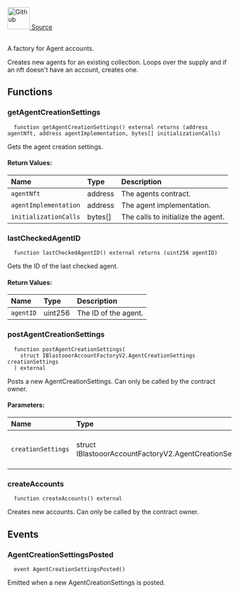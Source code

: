 <a href="https://github.com/AgentFi/agentfi-contracts/blob/main/contracts/interfaces/factory/IBlastooorAccountFactoryV2.sol"><img src="/img/github.svg" alt="Github" width="50px"/> Source</a><br/><br/>

A factory for Agent accounts.

Creates new agents for an existing collection. Loops over the supply and if an nft doesn't have an account, creates one.


## Functions
### getAgentCreationSettings
```solidity
  function getAgentCreationSettings() external returns (address agentNft, address agentImplementation, bytes[] initializationCalls)
```
Gets the agent creation settings.



#### Return Values:
| Name                           | Type          | Description                                                                  |
| :----------------------------- | :------------ | :--------------------------------------------------------------------------- |
| `agentNft` | address | The agents contract. |
| `agentImplementation` | address | The agent implementation. |
| `initializationCalls` | bytes[] | The calls to initialize the agent. |

### lastCheckedAgentID
```solidity
  function lastCheckedAgentID() external returns (uint256 agentID)
```
Gets the ID of the last checked agent.



#### Return Values:
| Name                           | Type          | Description                                                                  |
| :----------------------------- | :------------ | :--------------------------------------------------------------------------- |
| `agentID` | uint256 | The ID of the agent. |

### postAgentCreationSettings
```solidity
  function postAgentCreationSettings(
    struct IBlastooorAccountFactoryV2.AgentCreationSettings creationSettings
  ) external
```
Posts a new AgentCreationSettings.
Can only be called by the contract owner.


#### Parameters:
| Name | Type | Description                                                          |
| :--- | :--- | :------------------------------------------------------------------- |
| `creationSettings` | struct IBlastooorAccountFactoryV2.AgentCreationSettings | The new creation settings to post. |

### createAccounts
```solidity
  function createAccounts() external
```
Creates new accounts.
Can only be called by the contract owner.




## Events
### AgentCreationSettingsPosted
```solidity
  event AgentCreationSettingsPosted()
```
Emitted when a new AgentCreationSettings is posted.


